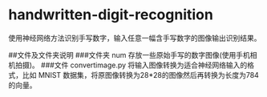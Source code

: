 # handwritten-digit-recognition
使用神经网络方法识别手写数字，输入任意一幅含手写数字的图像输出识别结果。

##文件及文件夹说明
###文件夹
num 存放一些原始手写的数字图像(使用手机相机拍摄)。
###文件
convertimage.py 将输入图像转换为适合神经网络输入的格式，比如 MNIST 数据集，将原图像转换为28*28的图像然后再转换为长度为784的向量。
